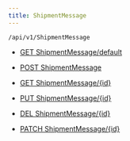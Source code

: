 ```yaml
---
title: ShipmentMessage
---
```


```http
/api/v1/ShipmentMessage
```




* [GET ShipmentMessage/default](v1ShipmentMessageEntity_DefaultShipmentMessageEntity.md)

* [POST ShipmentMessage](v1ShipmentMessageEntity_PostShipmentMessageEntity.md)

* [GET ShipmentMessage/{id}](v1ShipmentMessageEntity_GetShipmentMessageEntity.md)

* [PUT ShipmentMessage/{id}](v1ShipmentMessageEntity_PutShipmentMessageEntity.md)

* [DEL ShipmentMessage/{id}](v1ShipmentMessageEntity_DeleteShipmentMessageEntity.md)

* [PATCH ShipmentMessage/{id}](v1ShipmentMessageEntity_PatchShipmentMessageEntity.md)